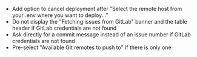 - Add option to cancel deployment after "Select the remote host from your .env where you want to deploy..."
- Do not display the "Fetching issues from GitLab" banner and the table header if GitLab credentials are not found
- Ask directly for a commit message instead of an issue number if GitLab credentials are not found
- Pre-select "Available Git remotes to push to" if there is only one